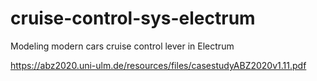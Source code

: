 # cruise-control-sys-electrum
Modeling modern cars cruise control lever in Electrum

https://abz2020.uni-ulm.de/resources/files/casestudyABZ2020v1.11.pdf
